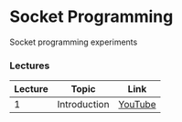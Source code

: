 # Socket Programming

Socket programming experiments

### Lectures

| Lecture | Topic        | Link                                                   |
| ------- | ------------ | ------------------------------------------------------ |
| 1       | Introduction | [YouTube](https://www.youtube.com/watch?v=6N_xmkGVXrs) |

